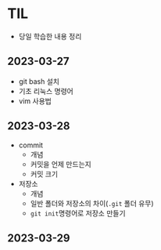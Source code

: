 # TIL

-   당일 학습한 내용 정리

## 2023-03-27

-   git bash 설치
-   기초 리눅스 명령어
-   vim 사용법

## 2023-03-28

-   commit
    -   개념
    -   커밋을 언제 만드는지
    -   커밋 크기
-   저장소
    -   개념
    -   일반 폴더와 저장소의 차이(`.git` 폴더 유무)
    -   `git init`명령어로 저장소 만들기

## 2023-03-29
